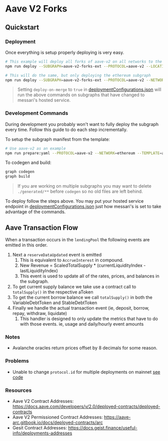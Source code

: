 # Aave V2 Forks

## Quickstart

### Deployment

Once everything is setup properly deploying is very easy.

```bash
# This example will deploy all forks of aave-v2 on all networks to the hosted service under "dmelotik" in deploymentConfigurations.json
npm run deploy --SUBGRAPH=aave-v2-forks-ext --PROTOCOL=aave-v2 --LOCATION=dmelotik

# This will do the same, but only deploying the ethereum subgraph
npm run deploy --SUBGRAPH=aave-v2-forks-ext --PROTOCOL=aave-v2 --NETWORK=ethereum --LOCATION=dmelotik
```

> Setting `deploy-on-merge` to `true` in [deploymentConfigurations.json](../../deployment/deploymentConfigurations.json) will run the above commands on subgraphs that have changed to messari's hosted service.

### Development Commands

During development you probably won't want to fully deploy the subgraph every time. Follow this guide to do each step incrementally.

To setup the subgraph manifest from the template:

```bash
# Use aave-v2 as an example
npm run prepare:yaml --PROTOCOL=aave-v2 --NETWORK=ethereum --TEMPLATE=aave.v2.template.yaml
```

To codegen and build:

```bash
graph codegen
graph build
```

> If you are working on multiple subgraphs you may want to delete `./generated/**` before `codegen` so no old files are left behind.

To deploy follow the steps above. You may put your hosted service endpoint in [deploymentConfigurations.json](../../deployment/deploymentConfigurations.json) just how messari's is set to take advantage of the commands.

## Aave Transaction Flow

When a transaction occurs in the `lendingPool` the following events are emitted in this order.

1. Next a `reserveDataUpdated` event is emitted
   1. This is equivalent to `AccrueInterest` in compound.
   2. New Revenue = ScaledTotalSupply \* (currentLiquidityIndex - lastLiquidityIndex)
   3. This event is used to update all of the rates, prices, and balances in the subgraph.
2. To get current supply balance we take use a contract call to `totalSupply()` in the respective aToken
3. To get the current borrow balance we call `totalSupply()` in both the VariableDebtToken and StableDebtToken
4. Finally we handle the actual transaction event (ie, deposit, borrow, repay, withdraw, liquidate)
   1. This handler is designed to only update the metrics that have to do with those events. ie, usage and daily/hourly event amounts

### Notes

- Avalanche oracles return prices offset by 8 decimals for some reason.

### Problems

- Unable to change `protocol.id` for multiple deployments on mainnet [see code](./protocols/aave-v2/src/constants.ts)

### Resources

- Aave V2 Contract Addresses: https://docs.aave.com/developers/v/2.0/deployed-contracts/deployed-contracts
- Aave V2 Permissioned Contract Addresses: https://aave-arc.gitbook.io/docs/deployed-contracts/arc
- Gesit Contract Addresses: https://docs.geist.finance/useful-info/deployments-addresses
